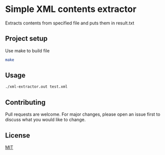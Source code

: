 # Simple XML contents extractor

Extracts contents from specified file and puts them in result.txt 

## Project setup
Use make to build file
```bash
make
```

## Usage
```bash
./xml-extractor.out test.xml
```

## Contributing
Pull requests are welcome. For major changes, please open an issue first to discuss what you would like to change.

## License
[MIT](https://choosealicense.com/licenses/mit/)
